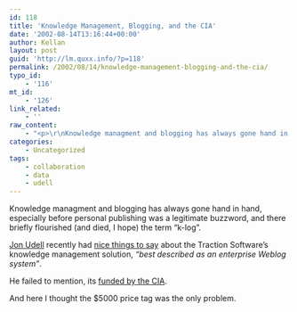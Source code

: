 ```yaml
---
id: 118
title: 'Knowledge Management, Blogging, and the CIA'
date: '2002-08-14T13:16:44+00:00'
author: Kellan
layout: post
guid: 'http://lm.quxx.info/?p=118'
permalink: /2002/08/14/knowledge-management-blogging-and-the-cia/
typo_id:
    - '116'
mt_id:
    - '126'
link_related:
    - ''
raw_content:
    - "<p>\r\nKnowledge managment and blogging has always gone hand in hand, especially before personal publishing was a legitimate buzzword, and there briefly flourished (and died, I hope) the term \\\"k-log\\\".\r\n</p>\r\n<p>\r\n<a href=\\\"http://weblog.infoworld.com/udell/\\\">Jon Udell</a> recently had <a href=\\\"http://www.infoworld.com/articles/ap/xml/02/07/15/020715aptraction.xml\\\">nice things to say</a> about the Traction Software\\'s knowledge management solution, <em>\\\"best described as an enterprise Weblog system\\\"</em>.\r\n</p>\r\n<p>\r\nHe failed to mention, its <a href=\\\"http://www.bennett.com/archives/001011.html#001011\\\">funded by the CIA</a>.\r\n</p>\r\n<p>\r\nAnd here I thought the $5000 price tag was the only problem.\r\n</p>"
categories:
    - Uncategorized
tags:
    - collaboration
    - data
    - udell
---
```


Knowledge managment and blogging has always gone hand in hand, especially before personal publishing was a legitimate buzzword, and there briefly flourished (and died, I hope) the term “k-log”.

[Jon Udell](http://weblog.infoworld.com/udell/) recently had [nice things to say](http://www.infoworld.com/articles/ap/xml/02/07/15/020715aptraction.xml) about the Traction Software’s knowledge management solution, *“best described as an enterprise Weblog system”*.

He failed to mention, its [funded by the CIA](http://www.bennett.com/archives/001011.html#001011).

And here I thought the $5000 price tag was the only problem.